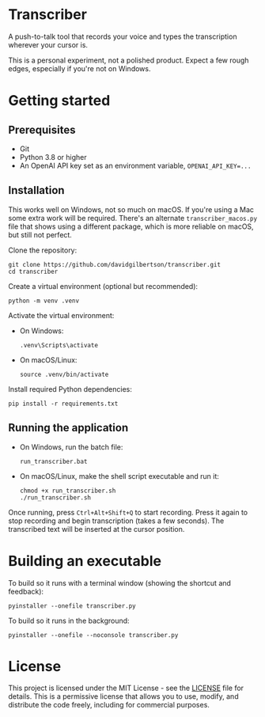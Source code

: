 # Transcriber

A push-to-talk tool that records your voice and types the transcription wherever your cursor is.

This is a personal experiment, not a polished product. Expect a few rough edges, especially if you're not on Windows.

# Getting started

## Prerequisites

- Git
- Python 3.8 or higher
- An OpenAI API key set as an environment variable, `OPENAI_API_KEY=...`

## Installation

This works well on Windows, not so much on macOS. If you're using a Mac some extra work will be required. There's an alternate `transcriber_macos.py` file that shows using a different package, which is more reliable on macOS, but still not perfect.


Clone the repository:
```
git clone https://github.com/davidgilbertson/transcriber.git
cd transcriber
```

Create a virtual environment (optional but recommended):
```
python -m venv .venv
```

Activate the virtual environment:
- On Windows:
  ```
  .venv\Scripts\activate
  ```
- On macOS/Linux:
  ```
  source .venv/bin/activate
  ```

Install required Python dependencies:
```
pip install -r requirements.txt
```

## Running the application

 - On Windows, run the batch file:
   ```
   run_transcriber.bat
   ```
 - On macOS/Linux, make the shell script executable and run it:
   ```
   chmod +x run_transcriber.sh
   ./run_transcriber.sh
   ```

Once running, press `Ctrl+Alt+Shift+Q` to start recording. Press it again to stop recording and begin transcription (takes a few seconds). The transcribed text will be inserted at the cursor position.

# Building an executable

To build so it runs with a terminal window (showing the shortcut and feedback):
```
pyinstaller --onefile transcriber.py
```

To build so it runs in the background:
```
pyinstaller --onefile --noconsole transcriber.py
```

# License

This project is licensed under the MIT License - see the [LICENSE](LICENSE) file for details. This is a permissive license that allows you to use, modify, and distribute the code freely, including for commercial purposes.
